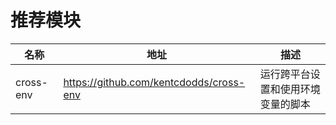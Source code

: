 # 推荐模块

| 名称      | 地址                                    | 描述                               |
| --------- | --------------------------------------- | ---------------------------------- |
| cross-env | https://github.com/kentcdodds/cross-env | 运行跨平台设置和使用环境变量的脚本 |
